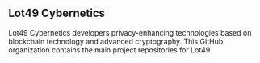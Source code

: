 ## Lot49 Cybernetics

Lot49 Cybernetics developers privacy-enhancing technologies based on blockchain technology and advanced cryptography. This GitHub organization contains the main project repositories for Lot49.
